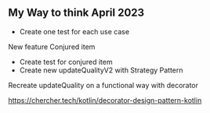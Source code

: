 ## My Way to think April 2023

- Create one test for each use case

New feature Conjured item

- Create test for conjured item
- Create new updateQualityV2 with Strategy Pattern


Recreate updateQuality on a functional way with decorator

https://chercher.tech/kotlin/decorator-design-pattern-kotlin
